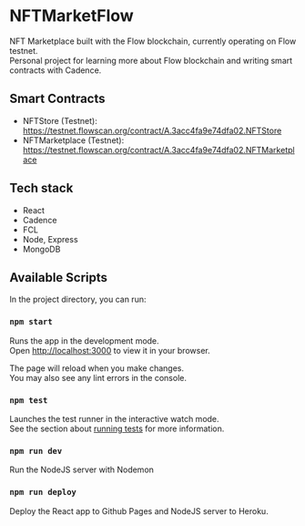 # NFTMarketFlow

NFT Marketplace built with the Flow blockchain, currently operating on Flow testnet.<br/>
Personal project for learning more about Flow blockchain and writing smart contracts with Cadence.<br/>

## Smart Contracts

- NFTStore (Testnet): https://testnet.flowscan.org/contract/A.3acc4fa9e74dfa02.NFTStore
- NFTMarketplace (Testnet): https://testnet.flowscan.org/contract/A.3acc4fa9e74dfa02.NFTMarketplace

## Tech stack

- React
- Cadence
- FCL
- Node, Express
- MongoDB

## Available Scripts

In the project directory, you can run:

### `npm start`

Runs the app in the development mode.\
Open [http://localhost:3000](http://localhost:3000) to view it in your browser.

The page will reload when you make changes.\
You may also see any lint errors in the console.

### `npm test`

Launches the test runner in the interactive watch mode.\
See the section about [running tests](https://facebook.github.io/create-react-app/docs/running-tests) for more information.

### `npm run dev`

Run the NodeJS server with Nodemon

### `npm run deploy`

Deploy the React app to Github Pages and NodeJS server to Heroku.
